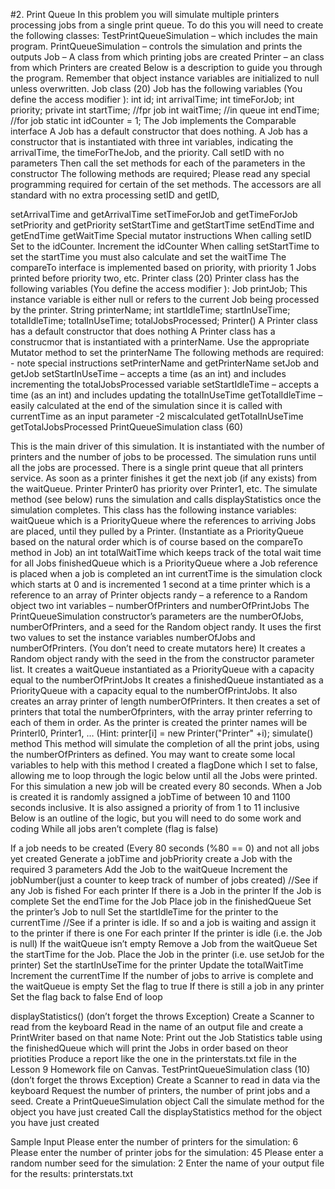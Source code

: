 #2. Print Queue 
In this problem you will simulate multiple printers processing jobs from a single print queue. To
do this you will need to create the following classes:
TestPrintQueueSimulation – which includes the main program.
PrintQueueSimulation – controls the simulation and prints the outputs
Job – A class from which printing jobs are created
Printer – an class from which Printers are created
Below is a description to guide you through the program. Remember that object instance
variables are initialized to null unless overwritten.
Job class (20)
Job has the following variables (You define the access modifier ):
int id;
int arrivalTime;
int timeForJob;
int priority;
private int startTime; //fpr job
int waitTime; //in queue
int endTime; //for job
static int idCounter = 1;
The Job implements the Comparable interface
A Job has a default constructor that does nothing.
A Job has a constructor that is instantiated with three int variables, indicating the arrivalTime,
the timeForTheJob, and the priority.
Call setID with no parameters
Then call the set methods for each of the parameters in the constructor
The following methods are required; Please read any special programming required for certain
of the set methods. The accessors are all standard with no extra processing
setID and getID,

setArrivalTime and getArrivalTime
setTimeForJob and getTimeForJob
setPriority and getPriority
setStartTime and getStartTime
setEndTime and getEndTime
getWaitTime
Special mutator instructions
When calling setID
Set to the idCounter.
Increment the idCounter
When calling setStartTime to set the startTime you must also calculate and set the waitTime
The compareTo interface is implemented based on priority, with priority 1 Jobs printed before
priority two, etc.
Printer class (20)
Printer class has the following variables (You define the access modifier ):
Job printJob; This instance variable is either null or refers to the current Job being
processed by the printer.
String printerName;
int startIdleTime;
startInUseTime;
totalIdleTime;
totalInUseTime;
totalJobsProcessed;
Printer()
A Printer class has a default constructor that does nothing
A Printer class has a construcmor that is instantiated with a printerName.
Use the appropriate Mutator method to set the printerName
The following methods are required: - note special instructions
setPrinterName and getPrinterName
setJob and getJob
setStartInUseTime – accepts a time (as an int) and includes incrementing the
totalJobsProcessed variable
setStartIdleTime – accepts a time (as an int) and includes updating the totalInUseTime
getTotalIdleTime – easily calculated at the end of the simulation since it is called with
currentTime as an input parameter -2 miscalculated
getTotalInUseTime
getTotalJobsProcessed
PrintQueueSimulation class (60)

This is the main driver of this simulation. It is instantiated with the number of printers and the
number of jobs to be processed. The simulation runs until all the jobs are processed. There is a
single print queue that all printers service. As soon as a printer finishes it get the next job (if any
exists) from the waitQueue. Printer Printer0 has priority over Printer1, etc. The simulate method
(see below) runs the simulation and calls displayStatistics once the simulation completes.
This class has the following instance variables:
waitQueue which is a PriorityQueue where the references to arriving Jobs are placed, until they
pulled by a Printer. (Instantiate as a PriorityQueue based on the natural order which is of
course based on the compareTo method in Job)
an int totalWaitTime which keeps track of the total wait time for all Jobs
finishedQueue which is a PriorityQueue where a Job reference is placed when a job is
completed
an int currentTime is the simulation clock which starts at 0 and is incremented 1 second at a
time
printer which is a reference to an array of Printer objects
randy – a reference to a Random object
two int variables – numberOfPrinters and numberOfPrintJobs
The PrintQueueSimulation constructor’s parameters are the numberOfJobs, numberOfPrinters,
and a seed for the Random object randy.
It uses the first two values to set the instance variables numberOfJobs and numberOfPrinters.
(You don’t need to create mutators here)
It creates a Random object randy with the seed in the from the constructor parameter list.
It creates a waitQueue instantiated as a PriorityQueue with a capacity equal to the
numberOfPrintJobs
It creates a finishedQueue instantiated as a PriorityQueue with a capacity equal to the
numberOfPrintJobs.
It also creates an array printer of length numberOfPrinters.
It then creates a set of printers that total the numberOfprinters, with the array printer referring to
each of them in order. As the printer is created the printer names will be Printerl0, Printer1, …
(Hint: printer[i] = new Printer(&quot;Printer&quot; +i);
simulate() method
This method will simulate the completion of all the print jobs, using the numberOfPrinters as
defined.
You may want to create some local variables to help with this method
I created a flagDone which I set to false, allowing me to loop through the logic below until all the
Jobs were printed.
For this simulation a new job will be created every 80 seconds. When a Job is created it is
randomly assigned a jobTime of between 10 and 1100 seconds inclusive.
It is also assigned a priority of from 1 to 11 inclusive
Below is an outline of the logic, but you will need to do some work and coding
While all jobs aren’t complete (flag is false)

If a job needs to be created (Every 80 seconds (%80 == 0) and not all jobs yet created
Generate a jobTime and jobPriority create a Job with the required 3 parameters
Add the Job to the waitQueue
Increment the jobNumber(just a counter to keep track of number of jobs created)
//See if any Job is fished
For each printer
If there is a Job in the printer
If the Job is complete
Set the endTime for the Job
Place job in the finishedQueue
Set the printer’s Job to null
Set the startIdleTime for the printer to the currentTime
//See if a printer is idle. If so and a job is waiting and assign it to the printer if there is one
For each printer
If the printer is idle (i.e. the Job is null)
If the waitQueue isn’t empty
Remove a Job from the waitQueue
Set the startTime for the Job.
Place the Job in the printer (i.e. use setJob for the printer)
Set the startInUseTime for the printer
Update the totalWaitTime
Increment the currentTime
If the number of jobs to arrive is complete and the waitQueue is empty
Set the flag to true
If there is still a job in any printer
Set the flag back to false
End of loop

displayStatistics() (don’t forget the throws Exception)
Create a Scanner to read from the keyboard
Read in the name of an output file and create a PrintWriter based on that name
Note: Print out the Job Statistics table using the finishedQueue which will print the Jobs in order
based on theor priotities
Produce a report like the one in the printerstats.txt file in the Lesson 9 Homework file on
Canvas.
TestPrintQueueSimulation class (10) (don’t forget the throws Exception)
Create a Scanner to read in data via the keyboard
Request the number of printers, the number of print jobs and a seed.
Create a PrintQueueSimulation object
Call the simulate method for the object you have just created
Call the displayStatistics method for the object you have just created

Sample Input
Please enter the number of printers for the simulation: 6
Please enter the number of printer jobs for the simulation: 45
Please enter a random number seed for the simulation: 2
Enter the name of your output file for the results: printerstats.txt
